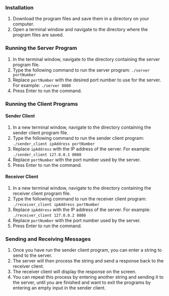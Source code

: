 ### Installation

1. Download the program files and save them in a directory on your computer.
2. Open a terminal window and navigate to the directory where the program files are saved.

### Running the Server Program

1. In the terminal window, navigate to the directory containing the server program file.
2. Type the following command to run the server program: `./server portNumber`
3. Replace `portNumber` with the desired port number to use for the server. For example: `./server 8080`
4. Press Enter to run the command.

### Running the Client Programs

#### Sender Client

1. In a new terminal window, navigate to the directory containing the sender client program file.
2. Type the following command to run the sender client program: `./sender_client ipAddress portNumber`
3. Replace `ipAddress` with the IP address of the server. For example: `./sender_client 127.0.0.1 8080`
4. Replace `portNumber` with the port number used by the server.
5. Press Enter to run the command.

#### Receiver Client

1. In a new terminal window, navigate to the directory containing the receiver client program file.
2. Type the following command to run the receiver client program: `./receiver_client ipAddress portNumber`
3. Replace `ipAddress` with the IP address of the server. For example: `./receiver_client 127.0.0.2 8080`
4. Replace `portNumber` with the port number used by the server.
5. Press Enter to run the command.

### Sending and Receiving Messages

1. Once you have run the sender client program, you can enter a string to send to the server.
2. The server will then process the string and send a response back to the receiver client.
3. The receiver client will display the response on the screen.
4. You can repeat this process by entering another string and sending it to the server, until you are finished and want to exit the programs by entering an empty input in the sender client.
